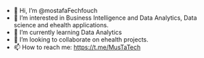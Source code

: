 - 👋 Hi, I’m @mostafaFechfouch
- 👀 I’m interested in Business Intelligence and Data Analytics, Data science and ehealth applications.
- 🌱 I’m currently learning Data Analytics
- 💞️ I’m looking to collaborate on ehealth projects.
- 📫 How to reach me: https://t.me/MusTaTech

<!---
mostafaFechfouch/mostafaFechfouch is a ✨ special ✨ repository because its `README.md` (this file) appears on your GitHub profile.
You can click the Preview link to take a look at your changes.
--->
